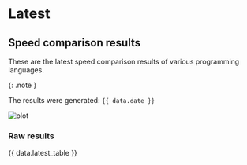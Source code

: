 # Latest

## Speed comparison results

These are the latest speed comparison results of various programming languages.

{: .note }

The results were generated: `{{ data.date }}`

![plot](./assets/latest/combined_results.png "Speed comparison of programming languages")

### Raw results

{{ data.latest_table }}
